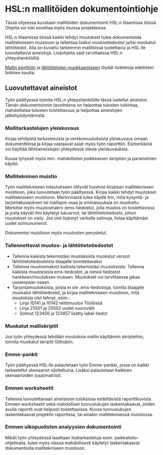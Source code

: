 # HSL:n mallitöiden dokumentointiohje

Tässä ohjeessa kuvataan mallitöiden dokumentointi HSL:n tilaamissa töissä. Ohjeita voi toki soveltaa myös muissa projekteissa.

HSL:n tilaamissa töissä kaikki tehdyt muutokset tulee dokumentoida mallitekniseen muistioon ja tallentaa lisäksi muutostiedostot ja/tai muokatut lähtötiedot. Alla on kuvattu tarkemmin mallitöissä tuotettavia ja HSL:lle luovutettavia aineistoja. Lisäohjeita saat tarvittaessa HSL:n yhteyshenkilöiltä.

[Mallin käyttöön](Mallitoiden_yleisohje.md) ja [lähtötietojen muokkaamiseen](linkki) löydät lisätietoja edellisten linkkien kautta.

## Luovutettavat aineistot

Työn päättyessä toimita HSL:n yhteyshenkilölle tässä luetellut aineistot. Tämän dokumentoinnin tavoitteena on helpottaa tulosten tulkintaa, mahdollistaa tulosten toistettavuus ja helpottaa aineistojen jatkohyödyntämistä.

### Mallitarkastelujen yleiskuvaus

Kirjaa tehdyistä tarkasteluista ja verkkomuutoksista yleiskuvaus omaan dokumenttiinsa ja kirjaa vastaavat asiat myös työn raporttiin. Esimerkkinä voi käyttää lähtöaineistojen yhteydessä olevia yleiskuvauksia.

Kuvaa lyhyesti myös mm. mahdollisten poikkeavien skriptien ja parametrien käyttö. 

### Mallitekninen muistio

Työn mallitekniseen toteutukseen liittyvät huomiot kirjataan mallitekniseen muistioon, joka luovutetaan työn päättyessä. Kirjaa kaikki tehdyt muutokset mallitekniseen muistioon. Merkinnästä tulee käydä ilmi, mitä kysyntä- ja tarjontakuvauksen tai malliajon osaa ja ominaisuuksia on muokattu. Merkitse myös muutosmakro (ems-tiedosto), jolla muutos on toistettavissa ja josta käyvät ilmi käytetyt lukuarvot, tai lähtötietotiedosto, johon muutokset on viety. Jos olet lisännyt verkolle solmuja, listaa käyttämäsi uudet solmunumerot.

Dokumentoi muistioon myös muutosten perustelut.

### Tallennettavat muutos- ja lähtötietotiedostot 

* Tallenna kaikista tekemistäsi muutoksista muokatut versiot lähtötietotiedostoista tilaajalle toimitettavaksi
* Tallenna muutosmakrot kaikista tekemistäsi muutoksista: Tallenna kaikista muutoksista ems-tiedostot, ja nimeä tiedostot hankkeen/muutoksen mukaan. Muutokset voi tarvittaessa jakaa useampaan osaan. 
* Tarjontamuutoksista, joista ei ole .ems-tiedostoja, toimita tilaajalle muokatut lähtötiedostot, ja kirjaa mallitekniseen muistioon, mitä muutoksia olet tehnyt, esim.:
  * Linja 10141 ja 10142 reittimuutos Töölössä
  * Linja 25501 ja 25502 uudet vuorovälit
  * Solmut 123456 ja 123457 lisätty label-tiedot

### Muokatut malliskriptit

Jos työn yhteydessä tehdään muutoksia mallin käyttämiin skripteihin, toimita muokatut skriptit Githubiin.

### Emme-pankit

Työn päättyessä HSL:lle palautetaan työn Emme-pankki, jossa on kaikki tarkastellut skenaariot sijoiteltuina. Lisäksi palautetaan kaikkien skenaarioiden (osa)matriisit.

### Emmen worksheetit

Tallenna luovutettavaan aineistoon tuloksissa esiteltävistä raporttikuvista Emmen worksheetit sekä mahdolliset tunnuslukujen laskentakaavat, joiden avulla raportit ovat helposti toistettavissa. Kuvaa tunnuslukujen laskentakaavat projektin raportissa, tai ainakin malliteknisessä muistiossa.

### Emmen ulkopuolisten analyysien dokumentointi

Mikäli työn yhteydessä laaditaan lisätarkasteluja esim. paikkatieto-ohjelmalla, tulee myös näissä mahdollisesti käytetyt laskentakaavat dokumentoida mallitekniseen muistioon.



